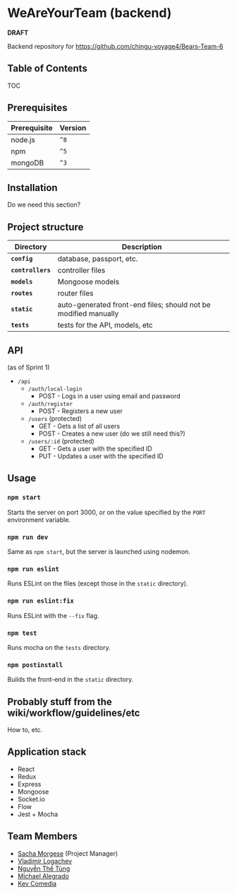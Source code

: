 # WeAreYourTeam (backend)

**DRAFT**

Backend repository for https://github.com/chingu-voyage4/Bears-Team-6

## Table of Contents

TOC

## Prerequisites

| Prerequisite | Version |
| ------------ | ------- |
| node.js      | `^8`    |
| npm          | `^5`    |
| mongoDB      | `^3`    |

## Installation

Do we need this section?

## Project structure

| Directory         | Description                                                     |
| ----------------- | --------------------------------------------------------------- |
| **`config`**      | database, passport, etc.                                        |
| **`controllers`** | controller files                                                |
| **`models`**      | Mongoose models                                                 |
| **`routes`**      | router files                                                    |
| **`static`**      | auto-generated front-end files; should not be modified manually |
| **`tests`**       | tests for the API, models, etc                                  |

## API

(as of Sprint 1)

* `/api`
  * `/auth/local-login`
    * POST - Logs in a user using email and password
  * `/auth/register`
    * POST - Registers a new user
  * `/users` (protected)
    * GET - Gets a list of all users
    * POST - Creates a new user (do we still need this?)
  * `/users/:id` (protected)
    * GET - Gets a user with the specified ID
    * PUT - Updates a user with the specified ID

## Usage

### `npm start`

Starts the server on port 3000, or on the value specified by the `PORT` environment variable.

### `npm run dev`

Same as `npm start`, but the server is launched using nodemon.

### `npm run eslint`

Runs ESLint on the files (except those in the `static` directory).

### `npm run eslint:fix`

Runs ESLint with the `--fix` flag.

### `npm test`

Runs mocha on the `tests` directory.

### `npm postinstall`

Builds the front-end in the `static` directory.

## Probably stuff from the wiki/workflow/guidelines/etc

How to, etc.

## Application stack

* React
* Redux
* Express
* Mongoose
* Socket.io
* Flow
* Jest + Mocha

## Team Members

* [Sacha Morgese](https://github.com/TheOmegaBlack) (Project Manager)
* [Vladimir Logachev](https://github.com/VladimirLogachev)
* [Nguyễn Thế Tùng](https://github.com/tungnt-580)
* [Michael Alegrado](https://github.com/mikeale03)
* [Kev Comedia](https://github.com/kevcomedia)
